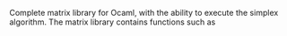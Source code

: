 Complete matrix library for Ocaml, with the ability to execute the simplex algorithm. The matrix library contains functions such as 
